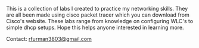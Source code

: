 This is a collection of labs I created to practice my networking skills. They are all been made using cisco packet tracer which you can download from Cisco's website. These labs range from knowledge on configuring WLC's to simple dhcp setups. Hope this helps anyone interested in learning more.


Contact: rfurman3803@gmail.com
